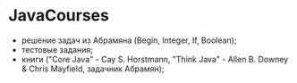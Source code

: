 # JavaCourses
- решение задач из Абрамяна (Begin, Integer, If, Boolean);
- тестовые задания;
- книги ("Core Java" - Cay S. Horstmann, "Think Java" - Allen B. Downey & Chris Mayfield, задачник Абрамян);



